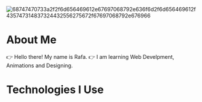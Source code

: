 ![68747470733a2f2f6d656469612e67697068792e636f6d2f6d656469612f435747314837324432556275672f67697068792e676966](https://user-images.githubusercontent.com/65975757/122778744-0fcba680-d2cf-11eb-89ab-85ab3d2dd370.gif)
# About Me 
👉   Hello there! My name is Rafa.
👉   I am learning Web Develpment, Animations and Designing.

# Technologies I Use

